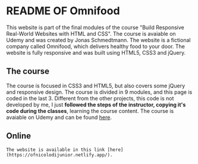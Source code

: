 # README OF Omnifood

This website is part of the final modules of the course "Build Responsive Real-World Websites with HTML and CSS". The course is avaiable on Udemy and was created by Jonas Schmedtmann. The website is a fictional company called Omnifood, which delivers healthy food to your door. The website is fully responsive and was built using HTML5, CSS3 and jQuery.

## The course  
The course is focused in CSS3 and HTML5, but also covers some jQuery and responsive design. The course is divided in 9 modules, and this page is coded in the last 3. Different from the other projects, this code is not developed by me, I just **followed the steps of the instructor, copying it's code during the classes**, learning the course content. The course is avaiable on Udemy and can be found [here](https://www.udemy.com/design-and-develop-a-killer-website-with-html5-and-css3/learn/v4/overview).

## Online
    The website is available in this link [here](https://ofnicolodijunior.netlify.app/).

